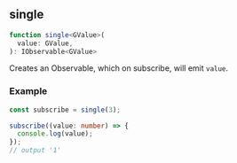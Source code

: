 ## single

```ts
function single<GValue>(
  value: GValue,
): IObservable<GValue>
```

Creates an Observable, which on subscribe, will emit `value`.

### Example

```ts
const subscribe = single(3);

subscribe((value: number) => {
  console.log(value);
});
// output '1'
```


